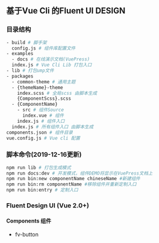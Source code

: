 ## 基于Vue Cli 的Fluent UI DESIGN

### 目录结构

``` bash
- build # 脚手架
  config.js # 组件库配置文件
- examples 
  - docs # 在线演示文档(VuePress)
  index.js # Vue Cli Lib 打包入口
- lib # 打包ump文件
- packages
  - common-theme # 通用主题
  - {themeName}-theme 
    index.scss # 全局scss 由脚本生成
    {ComponentScss}.scss
  - {ComponentName}
    - src # 组件Source
      index.vue # 组件
    index.js # 组件入口
  index.js # 所有组件入口 由脚本生成
components.json # 组件目录
vue.config.js # Vue cli 配置
```


### 脚本命令(2019-12-16更新)
``` bash
npm run lib # 打包生成模式
npm run docs:dev # 开发模式，组件DEMO将显示在VuePress文档上
npm run bin:new componentName chineseName #新建组件
npm run bin:rm componentName #移除组件并重新定制入口
npm run bin:entry # 定制入口
```

### Fluent Design UI (Vue 2.0+)


#### Components 组件

- fv-button



